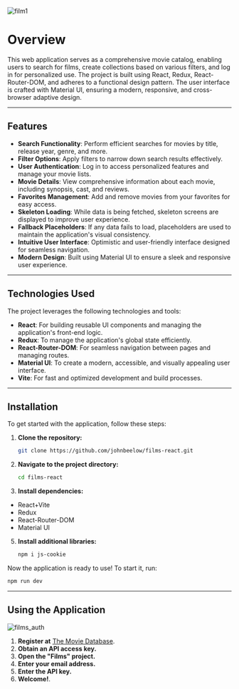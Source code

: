 ![film1](https://github.com/user-attachments/assets/8dec0428-1b11-4e9e-b5f5-8a26684bca0d)

# Overview

This web application serves as a comprehensive movie catalog, enabling users to search for films, create collections based on various filters, and log in for personalized use. The project is built using React, Redux, React-Router-DOM, and adheres to a functional design pattern. The user interface is crafted with Material UI, ensuring a modern, responsive, and cross-browser adaptive design.

---

## Features

- **Search Functionality**: Perform efficient searches for movies by title, release year, genre, and more.
- **Filter Options**: Apply filters to narrow down search results effectively.
- **User Authentication**: Log in to access personalized features and manage your movie lists.
- **Movie Details**: View comprehensive information about each movie, including synopsis, cast, and reviews.
- **Favorites Management**: Add and remove movies from your favorites for easy access.
- **Skeleton Loading**: While data is being fetched, skeleton screens are displayed to improve user experience.
- **Fallback Placeholders**: If any data fails to load, placeholders are used to maintain the application's visual consistency.
- **Intuitive User Interface**: Optimistic and user-friendly interface designed for seamless navigation.
- **Modern Design**: Built using Material UI to ensure a sleek and responsive user experience.

---

## Technologies Used

The project leverages the following technologies and tools:

- **React**: For building reusable UI components and managing the application's front-end logic.
- **Redux**: To manage the application's global state efficiently.
- **React-Router-DOM**: For seamless navigation between pages and managing routes.
- **Material UI**: To create a modern, accessible, and visually appealing user interface.
- **Vite**: For fast and optimized development and build processes.

---

## Installation

To get started with the application, follow these steps:

1. **Clone the repository:**
   ```bash
   git clone https://github.com/johnbeelow/films-react.git
   ```

2. **Navigate to the project directory:**
   ```bash
   cd films-react
   ```

3. **Install dependencies:**
* React+Vite
* Redux
* React-Router-DOM
* Material UI

5. **Install additional libraries:**

   ```bash
   npm i js-cookie
   ```

Now the application is ready to use! To start it, run:

```bash
npm run dev
```

---

## Using the Application

![films_auth](https://github.com/user-attachments/assets/a9944ff1-35aa-4eb7-bbca-7aa4e857484a)

1. **Register at** [The Movie Database](https://www.themoviedb.org/).
2. **Obtain an API access key.**
3. **Open the "Films" project.**
4. **Enter your email address.**
5. **Enter the API key.**
6. **Welcome!**.
